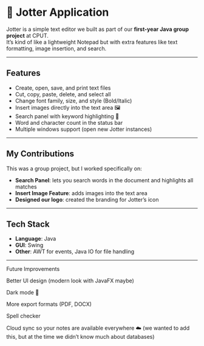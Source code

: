 # 📝 Jotter Application

Jotter is a simple text editor we built as part of our **first-year Java group project** at CPUT.  
It’s kind of like a lightweight Notepad but with extra features like text formatting, image insertion, and search.

---

## Features
- Create, open, save, and print text files
- Cut, copy, paste, delete, and select all
- Change font family, size, and style (Bold/Italic)
- Insert images directly into the text area 🖼️
- Search panel with keyword highlighting 🔎
- Word and character count in the status bar
- Multiple windows support (open new Jotter instances)

---

## My Contributions
This was a group project, but I worked specifically on:
- **Search Panel**: lets you search words in the document and highlights all matches
- **Insert Image Feature**: adds images into the text area
- **Designed our logo**: created the branding for Jotter’s icon

---

## Tech Stack
- **Language**: Java
- **GUI**: Swing
- **Other**: AWT for events, Java IO for file handling

---
Future Improvements

Better UI design (modern look with JavaFX maybe)

Dark mode 🌙

More export formats (PDF, DOCX)

Spell checker

Cloud sync so your notes are available everywhere ☁️ (we wanted to add this, but at the time we didn’t know much about databases)
